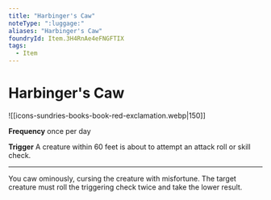 ```yaml
---
title: "Harbinger's Caw"
noteType: ":luggage:"
aliases: "Harbinger's Caw"
foundryId: Item.3H4RnAe4eFNGFTIX
tags:
  - Item
---
```


# Harbinger's Caw
![[icons-sundries-books-book-red-exclamation.webp|150]]

**Frequency** once per day

**Trigger** A creature within 60 feet is about to attempt an attack roll or skill check.

* * *

You caw ominously, cursing the creature with misfortune. The target creature must roll the triggering check twice and take the lower result.
